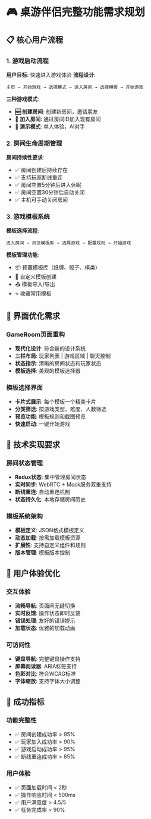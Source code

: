 # 🎮 桌游伴侣完整功能需求规划

## 📋 核心用户流程

### 1. 游戏启动流程
**用户目标**: 快速进入游戏体验
**流程设计**:
```
主页 → 开始游戏 → 选择模式 → 进入房间 → 选择模板 → 开始游戏
```

**三种游戏模式**:
- **🆕 创建房间**: 创建新房间，邀请朋友
- **🔗 加入房间**: 通过房间ID加入现有房间
- **🎯 演示模式**: 单人体验，AI对手

### 2. 房间生命周期管理
**房间持续性要求**:
- ✅ 房间创建后持续存在
- ✅ 支持玩家断线重连
- ✅ 房间空置5分钟后进入休眠
- ✅ 房间空置30分钟后自动关闭
- ✅ 主机可手动关闭房间

### 3. 游戏模板系统
**模板选择流程**:
```
进入房间 → 浏览模板库 → 选择游戏 → 配置规则 → 开始游戏
```

**模板管理功能**:
- 📦 预置模板库（纸牌、骰子、棋类）
- 🎨 自定义模板创建
- 📤 模板导入/导出
- ⭐ 收藏常用模板

## 🎨 界面优化需求

### GameRoom页面重构
- **现代化设计**: 符合新的设计系统
- **三栏布局**: 玩家列表 | 游戏区域 | 聊天控制
- **状态指示**: 清晰的房间状态和玩家状态
- **模板选择**: 美观的模板选择器

### 模板选择界面
- **卡片式展示**: 每个模板一个精美卡片
- **分类筛选**: 按游戏类型、难度、人数筛选
- **预览功能**: 模板规则和截图预览
- **快速启动**: 一键开始游戏

## 🔧 技术实现要求

### 房间状态管理
- **Redux状态**: 集中管理房间状态
- **实时同步**: WebRTC + Mock服务双重支持
- **断线重连**: 自动重连机制
- **状态持久化**: 本地存储房间历史

### 模板系统架构
- **模板定义**: JSON格式模板定义
- **动态加载**: 按需加载模板资源
- **扩展性**: 支持自定义组件和规则
- **版本管理**: 模板版本控制

## 📱 用户体验优化

### 交互体验
- **流畅导航**: 页面间无缝切换
- **实时反馈**: 操作状态即时反馈
- **错误处理**: 友好的错误提示
- **加载状态**: 优雅的加载动画

### 可访问性
- **键盘导航**: 完整键盘操作支持
- **屏幕阅读器**: ARIA标签支持
- **色彩对比**: 符合WCAG标准
- **字体缩放**: 支持字体大小调整

## 🎯 成功指标

### 功能完整性
- ✅ 房间创建成功率 > 95%
- ✅ 玩家加入成功率 > 90%
- ✅ 游戏启动成功率 > 95%
- ✅ 断线重连成功率 > 85%

### 用户体验
- ✅ 页面加载时间 < 2秒
- ✅ 操作响应时间 < 500ms
- ✅ 用户满意度 > 4.5/5
- ✅ 任务完成率 > 90% 